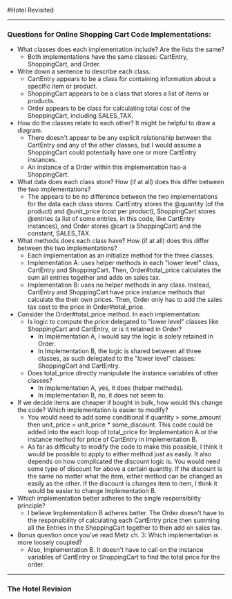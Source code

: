 #Hotel Revisited
*****
### Questions for Online Shopping Cart Code Implementations:
* What classes does each implementation include? Are the lists the same?
  - Both implementations have the same classes: CartEntry, ShoppingCart, and Order.
* Write down a sentence to describe each class.
  - CartEntry appears to be a class for containing information about a specific item or product.
  - ShoppingCart appears to be a class that stores a list of items or products.
  - Order appears to be class for calculating total cost of the ShoppingCart, including SALES_TAX.
* How do the classes relate to each other? It might be helpful to draw a diagram.
  - There doesn't appear to be any explicit relationship between the CartEntry and any of the other classes, but I would assume a ShoppingCart could potentially have one or more CartEntry instances.
  - An instance of a Order within this implementation has-a ShoppingCart.
* What data does each class store? How (if at all) does this differ between the two implementations?
  - The appears to be no difference between the two implementations for the data each class stores: CartEntry stores the \@quantity (of the product) and \@unit_price (cost per product), ShoppingCart stores \@entries (a list of some entries, in this code, like CartEntry instances), and Order stores \@cart (a ShoppingCart) and the constant, SALES_TAX.
* What methods does each class have? How (if at all) does this differ between the two implementations?
  - Each implementation as an initialize method for the three classes.
  - Implementation A: uses helper methods in each "lower level" class, CartEntry and ShoppingCart. Then, Order#total_price calculates the sum all entries together and adds on sales tax.
  - Implementation B: uses no helper methods in any class. Instead, CartEntry and ShoppingCart have price instance methods that calculate the their own prices. Then, Order only has to add the sales tax cost to the price in Order#total_price.
* Consider the Order#total_price method. In each implementation:
  * Is logic to compute the price delegated to "lower level" classes like ShoppingCart and CartEntry, or is it retained in Order?
    - In Implementation A, I would say the logic is solely retained in Order.
    - In Implementation B, the logic is shared between all three classes, as such delegated to the "lower level" classes: ShoppingCart and CartEntry.
  * Does total_price directly manipulate the instance variables of other classes?
    - In Implementation A, yes, it does (helper methods).
    - In Implementation B, no, it does not seem to.
* If we decide items are cheaper if bought in bulk, how would this change the code? Which implementation is easier to modify?
  - You would need to add some conditional if quantity > some_amount then unit_price = unit_price * some_discount. This code could be added into the each loop of total_price for Implementation A or the instance method for price of CartEntry in Implementation B.
  - As far as difficulty to modify the code to make this possible, I think it would be possible to apply to either method just as easily. It also depends on how complicated the discount logic is. You would need some type of discount for above a certain quantity. If the discount is the same no matter what the item, either method can be changed as easily as the other. If the discount is changes item to item, I think it would be easier to change Implementation B.
* Which implementation better adheres to the single responsibility principle?
  - I believe Implementation B adheres better. The Order doesn't have to the responsibility of calculating each CartEntry price then summing all the Entries in the ShoppingCart together to then add on sales tax.
* Bonus question once you've read Metz ch. 3: Which implementation is more loosely coupled?
  - Also, Implementation B. It doesn't have to call on the instance variables of CartEntry or ShoppingCart to find the total price for the order.
*****
### The Hotel Revision
